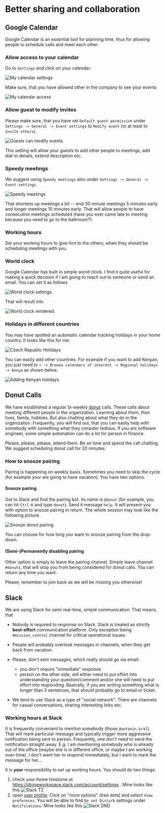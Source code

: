 # Better sharing and collaboration

## Google Calendar

Google Calendar is an essential tool for planning time, thus for allowing people to schedule calls and meet each other.

### Allow access to your calendar

Go to `Settings` and click on your calendar:

![My calendar settings](sharing/cal/cal-settings.png)

Make sure, that you have allowed other in the company to see your events:

![My calendar access](sharing/cal/cal-access.png)

### Allow guest to modify invites

Please make sure, that you have set `Default guest permission` under `Settings -> General -> Event settings` to `Modify event` (or at least to `Invite others`).

![Guests can modify events](sharing/cal/modify.png)

This setting will allow your guests to add other people to meetings, add dial-in details, extend description etc.

### Speedy meetings

We suggest using `Speedy meetings` also under `Settings -> General -> Event settings`.

![Speedy meetings](sharing/cal/speedy.png)

That shortens up meetings a bit -- end 30 minute meetings 5 minutes early and longer meetings 10 minutes early. That will allow people to have consecutive meetings scheduled (have you ever came late to meeting because you need to go to the bathroom?).

### Working hours

Set your working hours to give hint to the others, when they should be scheduling meetings with you.

### World clock

Google Calendar has built in simple world clock. I find it quite useful for making a quick decision if I am going to reach out to someone or send an email. You can set it as follows

![World clock settings](sharing/cal/worldclock-settings.png).

That will result into

![World clock rendered](sharing/cal/worldclock.png).

### Holidays in different countries

You may have spotted an automatic calendar tracking holidays in your home country. It looks like this for me:

![Czech Republic Holidays](sharing/cal/holidays1.png)

You can easily add other countries. For example if you want to add Kenyan, you just need to `+ -> Browse calendars of interest -> Regional holidays -> Kenya` as shown below.

![Adding Kenyan holidays](sharing/cal/holidays.gif)

## Donut Calls

We have established a regular bi-weekly [donut](https://www.donut.com/pairing/) calls. These calls about meeting different people in the organization. Learning about them, their lives, family, hobbies. But also chatting about what they do in the organization. Frequently, you will find out, that you can easily help with somebody with something what they consider tedious. If you are software engineer, some simple automation can do a lot for person in finance.

Please, please, please, attend them. Be on time and spend the call chatting. We suggest scheduling donut call for 20 minutes.

### How to snooze pairing

Pairing is happening on weekly basis. Sometimes you need to skip the cycle (for example your are going to have vacation). You have two options.

#### Snooze pairing

Got to Slack and find the pairing bot. Its name is `@donut` (for example, you can hit `Ctrl-K` and type `donut`). Send it message `help`. It will present you with option to snooze pairing in return. The whole session may look like the following picture.

![Snooze donut pairing](sharing/pairing.png)

You can choose for how long you want to snooze pairing from the drop-down.

#### (Semi-)Permanently disabling pairing

Other option is simply to leave the pairing channel. Simple leave channel `#donuts`, that will stop you from being considered for donut calls. You can return any time you want.

Please, remember to join back as we will be missing you otherwise!

## Slack

We are using Slack for semi real-time, simple communication. That means, that

- Nobody is required to response on Slack. Slack is treated as strictly **best-effort** communication platform. Only exception being `#mission_control` channel for critical operational issues.
- People will probably overlook messages in channels, when they get back from vacation.
- Please, don't sent messages, which really should go via email:

  - you don't require "immediate" response.
  - person on the other side, will either need to put effort into understanding your question/comment and/or she will need to put effort into responding. Basically, if you are writing something what is longer than 3 sentences, that should probably go to email or ticket.

- We tend to use Slack as a type of "social network". There are channels for casual conversations, sharing interesting links etc.

### Working hours at Slack

It is frequently convenient to mention somebody (those `@antonin.kral`). That will mark particular message and typically trigger more aggressive notification being sent to person. Frequently, one don't need to send the notification straight away. E.g. I am mentioning somebody who is already out of the office (maybe she is in different office, or maybe I am working over-time). I don't want her to respond immediately, but I want to mark the message for her...

It is **your** responsibility to set up working hours. You should do two things:

1. check your home timezone at https://dtoneworkspace.slack.com/account/settings . Mine looks like this ![Slack TZ](sharing/slack/tz.png)
1. open [user profile](https://app.slack.com/client/user_profile/). Click on "more options" (tree dots) and select `View prefereces`. You will be able to find `Do not Disturb` settings under `Notifications`. Mine looks like this ![Slack DND](sharing/slack/dnd.png)
